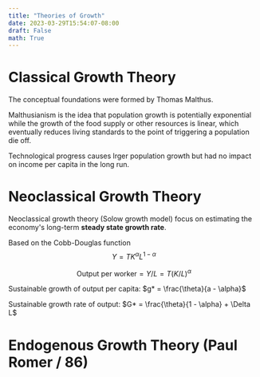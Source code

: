 ```yaml
---
title: "Theories of Growth"
date: 2023-03-29T15:54:07-08:00
draft: False
math: True
---
```

# Classical Growth Theory

The conceptual foundations were formed by Thomas Malthus.

Malthusianism is the idea that population growth is potentially exponential while the growth of the food supply or other resources is linear, which eventually reduces living standards to the point of triggering a population die off.

Technological progress causes lrger population growth but had no impact on income per capita in the long run.

# Neoclassical Growth Theory

Neoclassical growth theory (Solow growth model) focus on estimating the economy's long-term **steady state growth rate**.

Based on the Cobb-Douglas function
$$Y = TK^{\alpha} L^{1 - \alpha}$$

$$\text{Output per worker} = Y/L = T(K/L)^{\alpha}$$

Sustainable growth of output per capita: $g* = \frac{\theta}{a - \alpha}$

Sustainable growth rate of output: $G* = \frac{\theta}{1 - \alpha} + \Delta L$

# Endogenous Growth Theory (Paul Romer / 86)